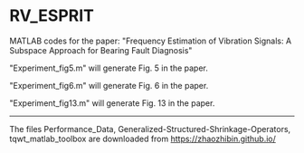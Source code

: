 # RV_ESPRIT
MATLAB codes for the paper: "Frequency Estimation of Vibration Signals: A Subspace Approach for Bearing Fault Diagnosis"

"Experiment_fig5.m" will generate Fig. 5 in the paper.

"Experiment_fig6.m" will generate Fig. 6 in the paper.
 
"Experiment_fig13.m" will generate Fig. 13 in the paper.

---------------------------
The files Performance_Data, Generalized-Structured-Shrinkage-Operators, tqwt_matlab_toolbox are downloaded from https://zhaozhibin.github.io/
